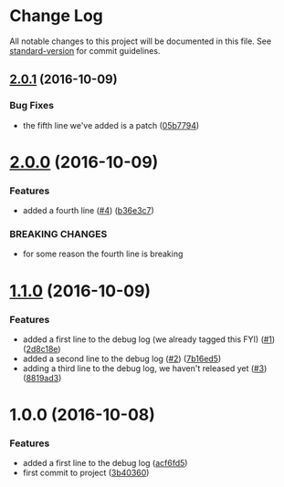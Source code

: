 # Change Log

All notable changes to this project will be documented in this file. See [standard-version](https://github.com/conventional-changelog/standard-version) for commit guidelines.

<a name="2.0.1"></a>
## [2.0.1](https://github.com/CHANGELOG-bot/debug-standard-version/compare/v2.0.0...v2.0.1) (2016-10-09)


### Bug Fixes

* the fifth line we've added is a patch ([05b7794](https://github.com/CHANGELOG-bot/debug-standard-version/commit/05b7794))



<a name="2.0.0"></a>
# [2.0.0](https://github.com/CHANGELOG-bot/debug-standard-version/compare/v1.1.0...v2.0.0) (2016-10-09)


### Features

* added a fourth line ([#4](https://github.com/CHANGELOG-bot/debug-standard-version/issues/4)) ([b36e3c7](https://github.com/CHANGELOG-bot/debug-standard-version/commit/b36e3c7))


### BREAKING CHANGES

* for some reason the fourth line is breaking



<a name="1.1.0"></a>
# [1.1.0](https://github.com/CHANGELOG-bot/debug-standard-version/compare/v1.0.0...v1.1.0) (2016-10-09)


### Features

* added a first line to the debug log (we already tagged this FYI) ([#1](https://github.com/CHANGELOG-bot/debug-standard-version/issues/1)) ([2d8c18e](https://github.com/CHANGELOG-bot/debug-standard-version/commit/2d8c18e))
* added a second line to the debug log ([#2](https://github.com/CHANGELOG-bot/debug-standard-version/issues/2)) ([7b16ed5](https://github.com/CHANGELOG-bot/debug-standard-version/commit/7b16ed5))
* adding a third line to the debug log, we haven't released yet ([#3](https://github.com/CHANGELOG-bot/debug-standard-version/issues/3)) ([8819ad3](https://github.com/CHANGELOG-bot/debug-standard-version/commit/8819ad3))



<a name="1.0.0"></a>
# 1.0.0 (2016-10-08)


### Features

* added a first line to the debug log ([acf6fd5](https://github.com/CHANGELOG-bot/debug-standard-version/commit/acf6fd5))
* first commit to project ([3b40360](https://github.com/CHANGELOG-bot/debug-standard-version/commit/3b40360))
